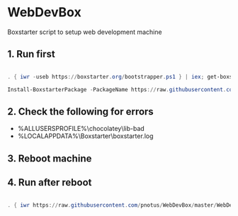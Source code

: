 # WebDevBox
Boxstarter script to setup web development machine

## 1. Run first
```powershell

. { iwr -useb https://boxstarter.org/bootstrapper.ps1 } | iex; get-boxstarter -Force

Install-BoxstarterPackage -PackageName https://raw.githubusercontent.com/pnotus/WebDevBox/master/WebDevBox1.ps1 -DisableReboots

```
## 2. Check the following for errors
* %ALLUSERSPROFILE%\chocolatey\lib-bad
* %LOCALAPPDATA%\Boxstarter\boxstarter.log

## 3. Reboot machine

## 4. Run after reboot
```powershell

. { iwr https://raw.githubusercontent.com/pnotus/WebDevBox/master/WebDevBox2_AfterReboot.ps1 } | iex

```

